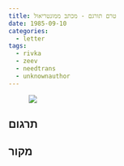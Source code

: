 ```yaml
---
title: טרם תורגם - מכתב ממונטריאול
date: 1985-09-10
categories:
  - letter
tags:
  - rivka
  - zeev
  - needtrans
  - unknownauthor
---
```


<figure class="half">
    <a  href="/pupko-papers/assets/images/1985-09-10-montreal.jpg">
    <img src="/pupko-papers/assets/images/1985-09-10-montreal.jpg"></a>
</figure>

## תרגום

## מקור

